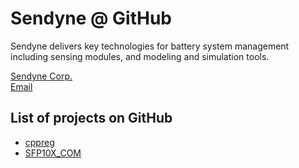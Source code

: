 # Sendyne @ GitHub
Sendyne delivers key technologies for battery system management including sensing modules, and modeling and simulation tools.

[Sendyne Corp.](http://sendyne.com)  
[Email](mailto:info@sendyne.com)  

## List of projects on GitHub

* [cppreg](https://sendyne.github.io/cppreg/)
* [SFP10X_COM](https://sendyne.github.io/SFP10X_COM/)

